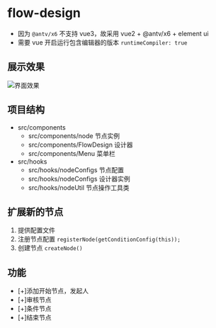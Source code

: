 # flow-design

- 因为 `@antv/x6` 不支持 vue3，故采用 vue2 + @antv/x6 + element ui
- 需要 vue 开启运行包含编辑器的版本 `runtimeCompiler: true`

## 展示效果

![界面效果](https://dongpobaicai.github.io/vuepress-githubpages/flow.png)

## 项目结构

- src/components
  - src/components/node  节点实例
  - src/components/FlowDesign  设计器
  - src/components/Menu  菜单栏
- src/hooks
  - src/hooks/nodeConfigs 节点配置
  - src/hooks/nodeConfigs 设计器实例
  - src/hooks/nodeUtil 节点操作工具类

## 扩展新的节点

1. 提供配置文件
2. 注册节点配置 `registerNode(getConditionConfig(this));`
3. 创建节点 `createNode()`


## 功能

- [+]添加开始节点，发起人
- [+]审核节点
- [+]条件节点
- [+]结束节点
